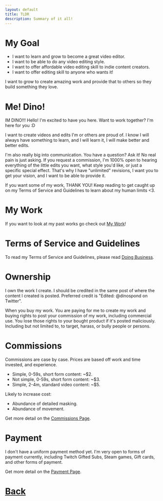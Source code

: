 ```yaml
---
layout: default
title: TLDR
description: Summary of it all!
---
```


# My Goal

- I want to learn and grow to become a great video editor. 
- I want to be able to do any video editing style.
- I want to offer affordable video editing skill to indie content creators.
- I want to offer editing skill to anyone who wants it!

I want to grow to create amazing work and provide that to others so they build something they love.

# Me! Dino!

IM DINO!!! Hello! I'm excited to have you here. Want to work together? I'm here for you :D

I want to create videos and edits I'm or others are proud of. I know I will always have something to learn, and I will learn it, I will make better and better edits.

I'm also really big into communication. You have a question? Ask it! No real pain is just asking. If you request a commission, I'm 1000% open to hearing everything of the little edits you want, what style you'd like, or just a specific special effect. That's why I have "unlimited" revisions, I want you to get your vision, and I want to be able to provide it.

If you want some of my work, THANK YOU! Keep reading to get caught up on my Terms of Service and Guidelines to learn about my human limits <3.

# My Work

If you want to look at my past works go check out [My Work](./mywork.html)!

# Terms of Service and Guidelines

To read my Terms of Service and Guidelines, please read [Doing Business](./tos_gl_os.html).

# Ownership

I own the work I create. I should be credited in the same post of where the content I created is posted. Preferred credit is "Edited: @dinospond on Twitter".

When you buy my work. You are paying for me to create my work and buying rights to post your commission of my work, including commercial use. You lose those rights to your bought product if it's posted maliciously. Including but not limited to, to target, harass, or bully people or persons.

# Commissions

Commissions are case by case. Prices are based off work and time invested, and experience.

- Simple, 0-59s, short form content: ~$2.
- Not simple, 0-59s, short form content: ~$3.
- Simple, 2-4m, standard video content: ~$5.

Likely to increase cost:

- Abundance of detailed masking.
- Abundance of movement.

Get more detail on the [Commissions Page](./cmm_pay.html).

# Payment

I don't have a uniform payment method yet. I'm very open to forms of payment currently, including Twitch Gifted Subs, Steam games, Gift cards, and other forms of payment.

Get more detail on the [Payment Page](./cmm_pay.html).

# [**Back**](./)